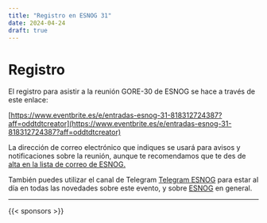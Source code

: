 ```yaml
---
title: "Registro en ESNOG 31"
date: 2024-04-24
draft: true 
---
```


# Registro

El registro para asistir a la reunión GORE-30 de ESNOG se hace a través de este enlace:


[https://www.eventbrite.es/e/entradas-esnog-31-818312724387?aff=oddtdtcreator](https://www.eventbrite.es/e/entradas-esnog-31-818312724387?aff=oddtdtcreator)


La dirección de correo electrónico que indiques se usará para avisos y notificaciones sobre la reunión, aunque te recomendamos que te des de [alta en la lista de correo de ESNOG.](https://www2.esnog.net:8443/cgi-bin/mailman/listinfo/gore)

También puedes utilizar el canal de Telegram [Telegram ESNOG](https://t.me/esnog_es) para estar al día en todas las novedades sobre este evento, y sobre [ESNOG](https://www.esnog.net) en general. 

---------------------------

{{< sponsors >}}